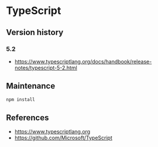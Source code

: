 # TypeScript

## Version history

### 5.2

- https://www.typescriptlang.org/docs/handbook/release-notes/typescript-5-2.html

## Maintenance

```sh
npm install
```

## References

- https://www.typescriptlang.org
- https://github.com/Microsoft/TypeScript
